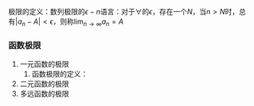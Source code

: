 极限的定义：数列极限的$\epsilon-n$语言：对于$\forall$的$\epsilon$，存在一个$N$，当$n>N$时，总有$|a_n-A|<\epsilon$，则称$\lim_{n \to \infty}a_n=A$

### 函数极限

1. 一元函数的极限
   1. 函数极限的定义：
2. 二元函数的极限
3. 多远函数的极限
